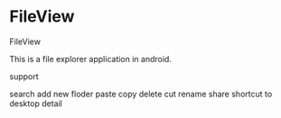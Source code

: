 FileView
========

FileView

This is a file explorer application in android.

support 

search
add new floder
paste
copy
delete
cut
rename
share
shortcut to desktop
detail

